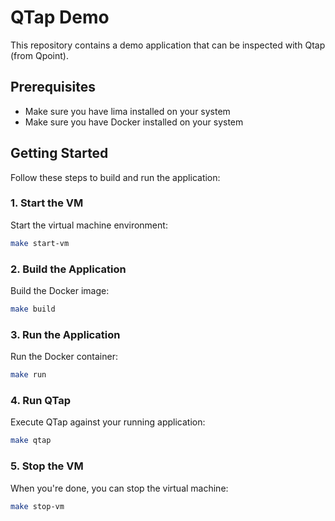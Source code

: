 # QTap Demo

This repository contains a demo application that can be inspected with Qtap (from Qpoint).

## Prerequisites

- Make sure you have lima installed on your system
- Make sure you have Docker installed on your system

## Getting Started

Follow these steps to build and run the application:

### 1. Start the VM

Start the virtual machine environment:

```bash
make start-vm
```

### 2. Build the Application

Build the Docker image:

```bash
make build
```

### 3. Run the Application

Run the Docker container:

```bash
make run
```

### 4. Run QTap

Execute QTap against your running application:

```bash
make qtap
```

### 5. Stop the VM

When you're done, you can stop the virtual machine:

```bash
make stop-vm
```
